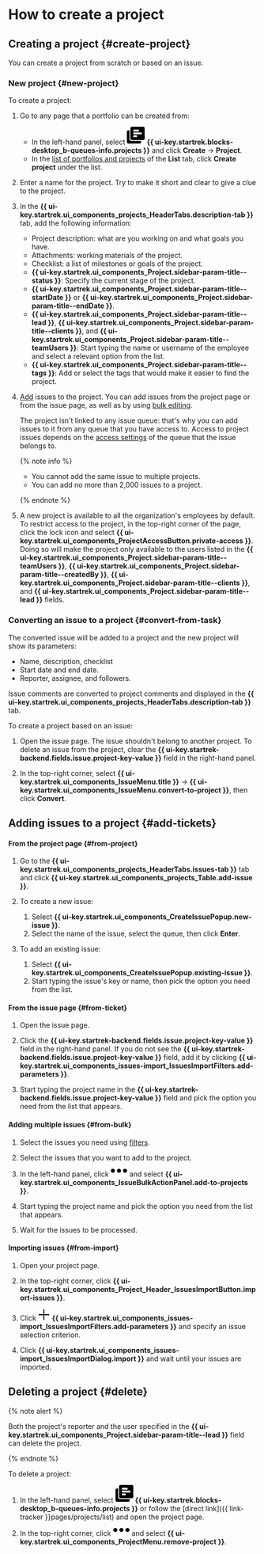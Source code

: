 # How to create a project

## Creating a project {#create-project}

You can create a project from scratch or based on an issue.

### New project {#new-project}

To create a project:

1. Go to any page that a portfolio can be created from:

   * In the left-hand panel, select ![](../../_assets/tracker/svg/project.svg)&nbsp;**{{ ui-key.startrek.blocks-desktop_b-queues-info.projects }}** and click **Create** → **Project**.
   * In the [list of portfolios and projects](my-projects.md) of the **List** tab, click **Create project** under the list.

1. Enter a name for the project. Try to make it short and clear to give a clue to the project.

1. In the **{{ ui-key.startrek.ui_components_projects_HeaderTabs.description-tab }}** tab, add the following information:

   * Project description: what are you working on and what goals you have.
   * Attachments: working materials of the project.
   * Checklist: a list of milestones or goals of the project.
   * **{{ ui-key.startrek.ui_components_Project.sidebar-param-title--status }}**: Specify the current stage of the project.
   * **{{ ui-key.startrek.ui_components_Project.sidebar-param-title--startDate }}** or **{{ ui-key.startrek.ui_components_Project.sidebar-param-title--endDate }}**.
   * **{{ ui-key.startrek.ui_components_Project.sidebar-param-title--lead }}**, **{{ ui-key.startrek.ui_components_Project.sidebar-param-title--clients }}**, and **{{ ui-key.startrek.ui_components_Project.sidebar-param-title--teamUsers }}**: Start typing the name or username of the employee and select a relevant option from the list.
   * **{{ ui-key.startrek.ui_components_Project.sidebar-param-title--tags }}**: Add or select the tags that would make it easier to find the project.

1. [Add](#add-tickets) issues to the project. You can add issues from the project page or from the issue page, as well as by using [bulk editing](bulk-change.md).

   The project isn't linked to any issue queue: that's why you can add issues to it from any queue that you have access to. Access to project issues depends on the [access settings](../user/queue.md) of the queue that the issue belongs to.

   {% note info %}

   * You cannot add the same issue to multiple projects.
   * You can add no more than 2,000 issues to a project.

   {% endnote %}

1. A new project is available to all the organization's employees by default. To restrict access to the project, in the top-right corner of the page, click the lock icon and select **{{ ui-key.startrek.ui_components_ProjectAccessButton.private-access }}**. Doing so will make the project only available to the users listed in the **{{ ui-key.startrek.ui_components_Project.sidebar-param-title--teamUsers }}**, **{{ ui-key.startrek.ui_components_Project.sidebar-param-title--createdBy }}**, **{{ ui-key.startrek.ui_components_Project.sidebar-param-title--clients }}**, and **{{ ui-key.startrek.ui_components_Project.sidebar-param-title--lead }}** fields.

### Converting an issue to a project {#convert-from-task}

The converted issue will be added to a project and the new project will show its parameters:
* Name, description, checklist
* Start date and end date.
* Reporter, assignee, and followers.

Issue comments are converted to project comments and displayed in the **{{ ui-key.startrek.ui_components_projects_HeaderTabs.description-tab }}** tab.

To create a project based on an issue:

1. Open the issue page. The issue shouldn't belong to another project. To delete an issue from the project, clear the **{{ ui-key.startrek-backend.fields.issue.project-key-value }}** field in the right-hand panel.

1. In the top-right corner, select **{{ ui-key.startrek.ui_components_IssueMenu.title }}** → **{{ ui-key.startrek.ui_components_IssueMenu.convert-to-project }}**, then click **Convert**.

## Adding issues to a project {#add-tickets}

#### From the project page {#from-project}

1. Go to the **{{ ui-key.startrek.ui_components_projects_HeaderTabs.issues-tab }}** tab and click **{{ ui-key.startrek.ui_components_projects_Table.add-issue }}**.

1. To create a new issue:

   1. Select **{{ ui-key.startrek.ui_components_CreateIssuePopup.new-issue }}**.
   1. Select the name of the issue, select the queue, then click **Enter**.

1. To add an existing issue:

   1. Select **{{ ui-key.startrek.ui_components_CreateIssuePopup.existing-issue }}**.
   1. Start typing the issue's key or name, then pick the option you need from the list.

#### From the issue page {#from-ticket}

1. Open the issue page.

1. Click the **{{ ui-key.startrek-backend.fields.issue.project-key-value }}** field in the right-hand panel. If you do not see the **{{ ui-key.startrek-backend.fields.issue.project-key-value }}** field, add it by clicking **{{ ui-key.startrek.ui_components_issues-import_IssuesImportFilters.add-parameters }}**.

1. Start typing the project name in the **{{ ui-key.startrek-backend.fields.issue.project-key-value }}** field and pick the option you need from the list that appears.

#### Adding multiple issues {#from-bulk}

1. Select the issues you need using [filters](../user/create-filter.md).

1. Select the issues that you want to add to the project.

1. In the left-hand panel, click ![](../../_assets/horizontal-ellipsis.svg) and select **{{ ui-key.startrek.ui_components_IssueBulkActionPanel.add-to-projects }}**.

1. Start typing the project name and pick the option you need from the list that appears.

1. Wait for the issues to be processed.

#### Importing issues {#from-import}

1. Open your project page.

1. In the top-right corner, click **{{ ui-key.startrek.ui_components_Project_Header_IssuesImportButton.import-issues }}**.

1. Click ![](../../_assets/tracker/svg/add-task.svg)&nbsp;**{{ ui-key.startrek.ui_components_issues-import_IssuesImportFilters.add-parameters }}** and specify an issue selection criterion.

1. Click **{{ ui-key.startrek.ui_components_issues-import_IssuesImportDialog.import }}** and wait until your issues are imported.

## Deleting a project {#delete}

{% note alert %}

Both the project's reporter and the user specified in the **{{ ui-key.startrek.ui_components_Project.sidebar-param-title--lead }}** field can delete the project.

{% endnote %}

To delete a project:

1. In the left-hand panel, select ![](../../_assets/tracker/svg/project.svg)&nbsp;**{{ ui-key.startrek.blocks-desktop_b-queues-info.projects }}** or follow the [direct link]({{ link-tracker }}pages/projects/list) and open the project page.

1. In the top-right corner, click ![](../../_assets/horizontal-ellipsis.svg) and select **{{ ui-key.startrek.ui_components_ProjectMenu.remove-project }}**.